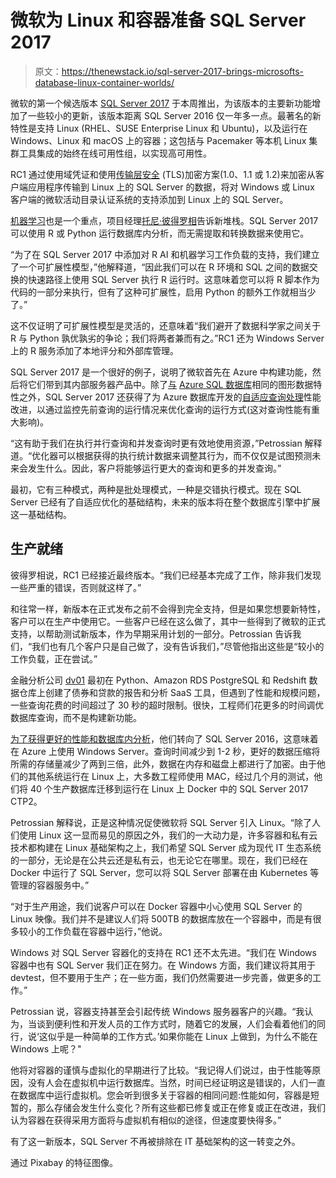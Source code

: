 # 微软为 Linux 和容器准备 SQL Server 2017

> 原文：<https://thenewstack.io/sql-server-2017-brings-microsofts-database-linux-container-worlds/>

微软的第一个候选版本 [SQL Server 2017](https://www.microsoft.com/en-us/sql-server/sql-server-2017) 于本周推出，为该版本的主要新功能增加了一些较小的更新，该版本距离 SQL Server 2016 仅一年多一点。最著名的新特性是支持 Linux (RHEL、SUSE Enterprise Linux 和 Ubuntu)，以及运行在 Windows、Linux 和 macOS 上的容器；这包括与 Pacemaker 等本机 Linux 集群工具集成的始终在线可用性组，以实现高可用性。

RC1 通过使用域凭证和使用[传输层安全](https://tools.ietf.org/html/rfc5246) (TLS)加密方案(1.0、1.1 或 1.2)来加密从客户端应用程序传输到 Linux 上的 SQL Server 的数据，将对 Windows 或 Linux 客户端的微软活动目录认证系统的支持添加到 Linux 上的 SQL Server。

[机器学习](/category/machine-learning/)也是一个重点，项目经理[托尼·彼得罗相](https://github.com/tonypet)告诉新堆栈。SQL Server 2017 可以使用 R 或 Python 运行数据库内分析，而无需提取和转换数据来使用它。

“为了在 SQL Server 2017 中添加对 R AI 和机器学习工作负载的支持，我们建立了一个可扩展性模型，”他解释道，“因此我们可以在 R 环境和 SQL 之间的数据交换的快速路径上使用 SQL Server 执行 R 运行时。这意味着您可以将 R 脚本作为代码的一部分来执行，但有了这种可扩展性，启用 Python 的额外工作就相当少了。”

这不仅证明了可扩展性模型是灵活的，还意味着“我们避开了数据科学家之间关于 R 与 Python 孰优孰劣的争论；我们将两者兼而有之。”RC1 还为 Windows Server 上的 R 服务添加了本地评分和外部库管理。

SQL Server 2017 是一个很好的例子，说明了微软首先在 Azure 中构建功能，然后将它们带到其内部服务器产品中。除了[与](https://blogs.technet.microsoft.com/dataplatforminsider/2017/04/20/graph-data-processing-with-sql-server-2017) [Azure SQL 数据库](https://azure.microsoft.com/en-us/services/sql-database/?v=16.50)相同的图形数据特性之外，SQL Server 2017 还获得了为 Azure 数据库开发的[自适应查询处理](https://docs.microsoft.com/en-us/sql/relational-databases/performance/adaptive-query-processing)性能改进，以通过监控先前查询的运行情况来优化查询的运行方式(这对查询性能有重大影响)。

“这有助于我们在执行并行查询和并发查询时更有效地使用资源，”Petrossian 解释道。“优化器可以根据获得的执行统计数据来调整其行为，而不仅仅是试图预测未来会发生什么。因此，客户将能够运行更大的查询和更多的并发查询。”

最初，它有三种模式，两种是批处理模式，一种是交错执行模式。现在 SQL Server 已经有了自适应优化的基础结构，未来的版本将在整个数据库引擎中扩展这一基础结构。

## 生产就绪

彼得罗相说，RC1 已经接近最终版本。“我们已经基本完成了工作，除非我们发现一些严重的错误，否则就这样了。”

和往常一样，新版本在正式发布之前不会得到完全支持，但是如果您想要新特性，客户可以在生产中使用它。一些客户已经在这么做了，其中一些得到了微软的正式支持，以帮助测试新版本，作为早期采用计划的一部分。Petrossian 告诉我们，“我们也有几个客户只是自己做了，没有告诉我们，”尽管他指出这些是“较小的工作负载，正在尝试。”

金融分析公司 [dv01](https://www.dv01.co/) 最初在 Python、Amazon RDS PostgreSQL 和 Redshift 数据仓库上创建了债券和贷款的报告和分析 SaaS 工具，但遇到了性能和规模问题，一些查询花费的时间超过了 30 秒的超时限制。很快，工程师们花更多的时间调优数据库查询，而不是构建新功能。

[为了获得更好的性能和数据库内分析](https://customers.microsoft.com/en-us/story/dv01)，他们转向了 SQL Server 2016，这意味着在 Azure 上使用 Windows Server。查询时间减少到 1-2 秒，更好的数据压缩将所需的存储量减少了两到三倍，此外，数据在内存和磁盘上都进行了加密。由于他们的其他系统运行在 Linux 上，大多数工程师使用 MAC，经过几个月的测试，他们将 40 个生产数据库迁移到运行在 Linux 上 Docker 中的 SQL Server 2017 CTP2。

Petrossian 解释说，正是这种情况促使微软将 SQL Server 引入 Linux。“除了人们使用 Linux 这一显而易见的原因之外，我们的一大动力是，许多容器和私有云技术都构建在 Linux 基础架构之上，我们希望 SQL Server 成为现代 IT 生态系统的一部分，无论是在公共云还是私有云，也无论它在哪里。现在，我们已经在 Docker 中运行了 SQL Server，您可以将 SQL Server 部署在由 Kubernetes 等管理的容器服务中。”

“对于生产用途，我们说客户可以在 Docker 容器中小心使用 SQL Server 的 Linux 映像。我们并不是建议人们将 500TB 的数据库放在一个容器中，而是有很多较小的工作负载在容器中运行，”他说。

Windows 对 SQL Server 容器化的支持在 RC1 还不太先进。“我们在 Windows 容器中也有 SQL Server 我们正在努力。在 Windows 方面，我们建议将其用于 devtest，但不要用于生产；在一些方面，我们仍然需要进一步完善，做更多的工作。”

Petrossian 说，容器支持甚至会引起传统 Windows 服务器客户的兴趣。“我认为，当谈到便利性和开发人员的工作方式时，随着它的发展，人们会看着他们的同行，说‘这似乎是一种简单的工作方式。’如果你能在 Linux 上做到，为什么不能在 Windows 上呢？"

他将对容器的谨慎与虚拟化的早期进行了比较。“我记得人们说过，由于性能等原因，没有人会在虚拟机中运行数据库。当然，时间已经证明这是错误的，人们一直在数据库中运行虚拟机。您会听到很多关于容器的相同问题:性能如何，容器是短暂的，那么存储会发生什么变化？所有这些都已修复或正在修复或正在改进，我们认为容器在获得采用方面将与虚拟机有相似的途径，但速度要快得多。”

有了这一新版本，SQL Server 不再被排除在 IT 基础架构的这一转变之外。

通过 Pixabay 的特征图像。

<svg xmlns:xlink="http://www.w3.org/1999/xlink" viewBox="0 0 68 31" version="1.1"><title>Group</title> <desc>Created with Sketch.</desc></svg>